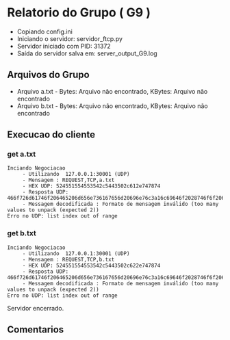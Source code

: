 # Relatorio do Grupo ( G9 )

 - Copiando config.ini
- Iniciando o servidor: servidor_ftcp.py
 - Servidor iniciado com PID: 31372
 - Saída do servidor salva em: server_output_G9.log

## Arquivos do Grupo

- Arquivo a.txt - Bytes: Arquivo não encontrado, KBytes: Arquivo não encontrado
- Arquivo b.txt - Bytes: Arquivo não encontrado, KBytes: Arquivo não encontrado

## Execucao do cliente

### get a.txt
```
Inciando Negociacao
	 - Utilizando  127.0.0.1:30001 (UDP)
	 - Mensagem : REQUEST,TCP,a.txt
	 - HEX UDP: 524551554553542c5443502c612e747874
	 - Resposta UDP: 466f726d61746f206465206d656e736167656d20696e76c3a16c69646f2028746f6f206d616e792076616c75657320746f20756e7061636b2028657870656374656420322929
	 - Messagem decodificada : Formato de mensagem inválido (too many values to unpack (expected 2))
Erro no UDP: list index out of range
```
### get b.txt
```
Inciando Negociacao
	 - Utilizando  127.0.0.1:30001 (UDP)
	 - Mensagem : REQUEST,TCP,b.txt
	 - HEX UDP: 524551554553542c5443502c622e747874
	 - Resposta UDP: 466f726d61746f206465206d656e736167656d20696e76c3a16c69646f2028746f6f206d616e792076616c75657320746f20756e7061636b2028657870656374656420322929
	 - Messagem decodificada : Formato de mensagem inválido (too many values to unpack (expected 2))
Erro no UDP: list index out of range
```
Servidor encerrado.

## Comentarios
